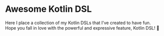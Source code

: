 # Awesome Kotlin DSL

Here I place a collection of my Kotlin DSLs that I've created to have fun.
Hope you fall in love with the powerful and expressive feature, Kotlin DSL! 💖
